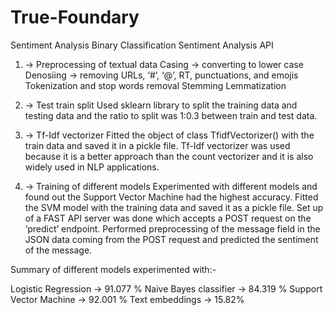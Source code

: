 # True-Foundary
Sentiment Analysis Binary Classification
Sentiment Analysis API
1) -> Preprocessing of textual data
Casing -> converting to lower case
Denosiing -> removing URLs, ‘#’, ‘@’, RT, punctuations, and emojis
Tokenization and stop words removal
Stemming
Lemmatization

2) -> Test train split
Used sklearn library to split the training data and testing data and the ratio to split was 1:0.3 between train and test data.

3) -> Tf-Idf vectorizer
Fitted the object of class TfidfVectorizer() with the train data and saved it in a pickle file.
Tf-Idf vectorizer was used because it is a better approach than the count vectorizer and it is also widely used in NLP applications.

4) -> Training of different models
Experimented with different models and found out the Support Vector Machine had the highest accuracy.
Fitted the SVM model with the training data and saved it as a pickle file.
Set up of a FAST API server was done which accepts a POST request on the ’predict’ endpoint.
Performed preprocessing of the message field in the JSON data coming from the POST request and predicted the sentiment of the message.


Summary of different models experimented with:-

Logistic Regression  -> 91.077 %
Naive Bayes classifier -> 84.319 %
Support Vector Machine -> 92.001 %
Text embeddings -> 15.82%


